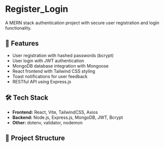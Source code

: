 # Register_Login

A MERN stack authentication project with secure user registration and login functionality.

## 🚀 Features
- User registration with hashed passwords (bcrypt)
- User login with JWT authentication
- MongoDB database integration with Mongoose
- React frontend with Tailwind CSS styling
- Toast notifications for user feedback
- RESTful API using Express.js

## 🛠 Tech Stack
- **Frontend:** React, Vite, TailwindCSS, Axios
- **Backend:** Node.js, Express.js, MongoDB, JWT, Bcrypt
- **Other:** dotenv, validator, nodemon

## 📂 Project Structure
